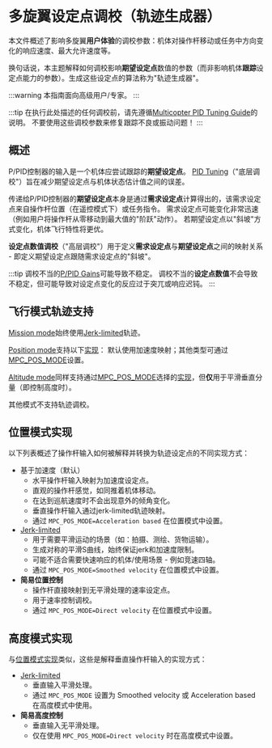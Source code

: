 # 多旋翼设定点调校（轨迹生成器）

本文件概述了影响多旋翼**用户体验**的调校参数：机体对操作杆移动或任务中方向变化的响应速度、最大允许速度等。

换句话说，本主题解释如何调校影响**期望设定点**数值的参数（而非影响机体**跟踪**设定点能力的参数）。生成这些设定点的算法称为"轨迹生成器"。

:::warning
本指南面向高级用户/专家。
:::

:::tip
在执行此处描述的任何调校前，请先遵循[Multicopter PID Tuning Guide](../config_mc/pid_tuning_guide_multicopter.md)的说明。
不要使用这些调校参数来修复跟踪不良或振动问题！
:::

## 概述

P/PID控制器的输入是一个机体应尝试跟踪的**期望设定点**。
[PID Tuning](../config_mc/pid_tuning_guide_multicopter.md)（"底层调校"）旨在减少期望设定点与机体状态估计值之间的误差。

传递给P/PID控制器的**期望设定点**本身是通过**需求设定点**计算得出的，该需求设定点来自操作杆位置（在遥控模式下）或任务指令。
需求设定点可能变化非常迅速（例如用户将操作杆从零移动到最大值的"阶跃"动作）。
若期望设定点以"斜坡"方式变化，机体飞行特性将更优。

**设定点数值调校**（"高层调校"）用于定义**需求设定点**与**期望设定点**之间的映射关系 - 即定义期望设定点跟随需求设定点的"斜坡"。

:::tip
调校不当的[P/PID Gains](../config_mc/pid_tuning_guide_multicopter.md)可能导致不稳定。
调校不当的**设定点数值**不会导致不稳定，但可能导致对设定点变化的反应过于突兀或响应迟钝。
:::

<a id="modes"></a>

## 飞行模式轨迹支持

[Mission mode](../flight_modes_mc/mission.md)始终使用[Jerk-limited](../config_mc/mc_jerk_limited_type_trajectory.md)轨迹。

[Position mode](../flight_modes_mc/position.md)支持以下[实现](#位置模式实现)：
默认使用加速度映射；其他类型可通过[MPC_POS_MODE](../advanced_config/parameter_reference.md#MPC_POS_MODE)设置。

[Altitude mode](../flight_modes_mc/altitude.md)同样支持通过[MPC_POS_MODE](../advanced_config/parameter_reference.md#MPC_POS_MODE)选择的[实现](#高度模式实现)，但**仅**用于平滑垂直分量（即控制高度时）。

其他模式不支持轨迹调校。

## 位置模式实现

以下列表概述了操作杆输入如何被解释并转换为轨迹设定点的不同实现方式：

- 基于加速度（默认）
  - 水平操作杆输入映射为加速度设定点。
  - 直观的操作杆感觉，如同推着机体移动。
  - 在达到巡航速度时不会出现意外的倾角变化。
  - 垂直操作杆输入通过jerk-limited轨迹映射。
  - 通过 `MPC_POS_MODE=Acceleration based` 在位置模式中设置。
- [Jerk-limited](../config_mc/mc_jerk_limited_type_trajectory.md)
  - 用于需要平滑运动的场景（如：拍摄、测绘、货物运输）。
  - 生成对称的平滑S曲线，始终保证jerk和加速度限制。
  - 可能不适合需要快速响应的机体/使用场景 - 例如竞速四轴。
  - 通过 `MPC_POS_MODE=Smoothed velocity` 在位置模式中设置。
- **简易位置控制**
  - 操作杆直接映射到无平滑处理的速率设定点。
  - 用于速率控制调校。
  - 通过 `MPC_POS_MODE=Direct velocity` 在位置模式中设置。

## 高度模式实现

与[位置模式实现](#位置模式实现)类似，这些是解释垂直操作杆输入的实现方式：

- [Jerk-limited](../config_mc/mc_jerk_limited_type_trajectory.md)
  - 垂直输入平滑处理。
  - 通过 `MPC_POS_MODE` 设置为 Smoothed velocity 或 Acceleration based 在高度模式中使用。
- **简易高度控制**
  - 垂直输入无平滑处理。
  - 仅在使用 `MPC_POS_MODE=Direct velocity` 时在高度模式中设置。